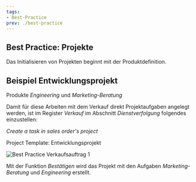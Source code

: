```yaml
---
tags:
- Best-Practice
prev: ./best-practice
---
```

## Best Practice: Projekte

Das Initialisieren von Projekten beginnt mit der Produktdefinition.

## Beispiel Entwicklungsprojekt

Produkte *Engineering* und *Marketing-Beratung*

Damit für diese Arbeiten mit dem Verkauf direkt Projektaufgaben angelegt werden, ist im Register *Verkauf* im Abschnitt *Dienstverfolgung* folgendes einzustellen:

*Create a task in sales order's project*

Project Template: Entwicklungsprojekt

![Best Practice Verkaufsauftrag 1](assets/Best%20Practice%20Verkaufsauftrag%201.svg)

Mit der Funktion *Bestätigen* wird das Projekt mit den Aufgaben *Marketing-Beratung* und *Engineering* erstellt.